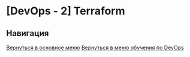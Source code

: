 [DevOps - 2] Terraform
===



Навигация
---

[Вернуться в основное меню](../../README.md)
[Вернуться в меню обучения по DevOps](../README.md)
